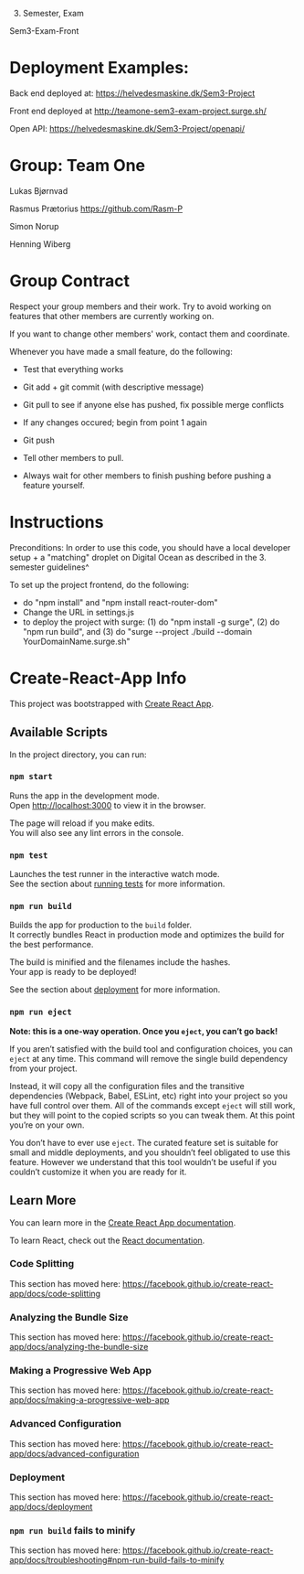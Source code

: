 3. Semester, Exam

Sem3-Exam-Front

Deployment Examples:
=====================
Back end deployed at: https://helvedesmaskine.dk/Sem3-Project

Front end deployed at http://teamone-sem3-exam-project.surge.sh/

Open API: https://helvedesmaskine.dk/Sem3-Project/openapi/

Group: Team One
=======================
Lukas Bjørnvad

Rasmus Prætorius
https://github.com/Rasm-P

Simon Norup

Henning Wiberg

Group Contract
==================
Respect your group members and their work. Try to avoid working on features that other members are currently working on.

If you want to change other members' work, contact them and coordinate.

Whenever you have made a small feature, do the following:

- Test that everything works

- Git add + git commit (with descriptive message)

- Git pull to see if anyone else has pushed, fix possible merge conflicts

- If any changes occured; begin from point 1 again

- Git push

- Tell other members to pull.

- Always wait for other members to finish pushing before pushing a feature yourself.


Instructions
==================
Preconditions:
In order to use this code, you should have a local developer setup + a "matching" droplet on Digital Ocean as described in the 3. semester guidelines^

To set up the project frontend, do the following:
- do "npm install" and "npm install react-router-dom"
- Change the URL in settings.js
- to deploy the project with surge: (1) do "npm install -g surge", (2) do "npm run build", and (3) do "surge --project ./build --domain YourDomainName.surge.sh"

Create-React-App Info
=====================
This project was bootstrapped with [Create React App](https://github.com/facebook/create-react-app).

## Available Scripts

In the project directory, you can run:

### `npm start`

Runs the app in the development mode.<br />
Open [http://localhost:3000](http://localhost:3000) to view it in the browser.

The page will reload if you make edits.<br />
You will also see any lint errors in the console.

### `npm test`

Launches the test runner in the interactive watch mode.<br />
See the section about [running tests](https://facebook.github.io/create-react-app/docs/running-tests) for more information.

### `npm run build`

Builds the app for production to the `build` folder.<br />
It correctly bundles React in production mode and optimizes the build for the best performance.

The build is minified and the filenames include the hashes.<br />
Your app is ready to be deployed!

See the section about [deployment](https://facebook.github.io/create-react-app/docs/deployment) for more information.

### `npm run eject`

**Note: this is a one-way operation. Once you `eject`, you can’t go back!**

If you aren’t satisfied with the build tool and configuration choices, you can `eject` at any time. This command will remove the single build dependency from your project.

Instead, it will copy all the configuration files and the transitive dependencies (Webpack, Babel, ESLint, etc) right into your project so you have full control over them. All of the commands except `eject` will still work, but they will point to the copied scripts so you can tweak them. At this point you’re on your own.

You don’t have to ever use `eject`. The curated feature set is suitable for small and middle deployments, and you shouldn’t feel obligated to use this feature. However we understand that this tool wouldn’t be useful if you couldn’t customize it when you are ready for it.

## Learn More

You can learn more in the [Create React App documentation](https://facebook.github.io/create-react-app/docs/getting-started).

To learn React, check out the [React documentation](https://reactjs.org/).

### Code Splitting

This section has moved here: https://facebook.github.io/create-react-app/docs/code-splitting

### Analyzing the Bundle Size

This section has moved here: https://facebook.github.io/create-react-app/docs/analyzing-the-bundle-size

### Making a Progressive Web App

This section has moved here: https://facebook.github.io/create-react-app/docs/making-a-progressive-web-app

### Advanced Configuration

This section has moved here: https://facebook.github.io/create-react-app/docs/advanced-configuration

### Deployment

This section has moved here: https://facebook.github.io/create-react-app/docs/deployment

### `npm run build` fails to minify

This section has moved here: https://facebook.github.io/create-react-app/docs/troubleshooting#npm-run-build-fails-to-minify
